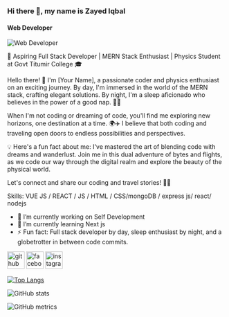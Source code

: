 ### Hi there 👋, my name is Zayed Iqbal
#### Web Developer
![Web Developer](https://i.ibb.co/pK6rTxm/IMG-20230225-143542.jpg)

🚀 Aspiring Full Stack Developer | MERN Stack Enthusiast | Physics Student at Govt Titumir College 🎓

Hello there! 👋 I'm [Your Name], a passionate coder and physics enthusiast on an exciting journey. By day, I'm immersed in the world of the MERN stack, crafting elegant solutions. By night, I'm a sleep aficionado who believes in the power of a good nap. 🛌✨

When I'm not coding or dreaming of code, you'll find me exploring new horizons, one destination at a time. 🌍✈️ I believe that both coding and traveling open doors to endless possibilities and perspectives.

💡 Here's a fun fact about me: I've mastered the art of blending code with dreams and wanderlust. Join me in this dual adventure of bytes and flights, as we code our way through the digital realm and explore the beauty of the physical world.

Let's connect and share our coding and travel stories! 🚀🌟



Skills: VUE JS / REACT / JS / HTML / CSS/mongoDB / express js/ react/ nodejs 

- 🔭 I’m currently working on Self Development 
- 🌱 I’m currently learning Next js 
- ⚡ Fun fact: Full stack developer by day, sleep enthusiast by night, and a globetrotter in between code commits. 


[<img src='https://cdn.jsdelivr.net/npm/simple-icons@3.0.1/icons/github.svg' alt='github' height='40'>](https://github.com/https://github.com/ZxAYED)  [<img src='https://cdn.jsdelivr.net/npm/simple-icons@3.0.1/icons/facebook.svg' alt='facebook' height='40'>](https://www.facebook.com/https://www.facebook.com/profile.php?id=100069563060364&ref=xav_ig_profile_web)  [<img src='https://cdn.jsdelivr.net/npm/simple-icons@3.0.1/icons/instagram.svg' alt='instagram' height='40'>](https://www.instagram.com/https://www.instagram.com/zzayed0?fbclid=IwAR3KwD7S3izPR0_qSP6mrV7nIp1lsSMFplvJ0B6C5usXHo3Su3B9wVNxNiM/)  

[![Top Langs](https://github-readme-stats.vercel.app/api/top-langs/?username=https://github.com/ZxAYED)](https://github.com/anuraghazra/github-readme-stats)

![GitHub stats](https://github-readme-stats.vercel.app/api?username=https://github.com/ZxAYED&show_icons=true)  

![GitHub metrics](https://metrics.lecoq.io/https://github.com/ZxAYED)  


